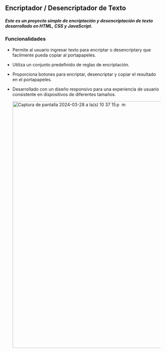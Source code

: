 
## Encriptador / Desencriptador de Texto

##### Este es un proyecto simple de encriptación y desencriptación de texto desarrollado en HTML, CSS y JavaScript.

### Funcionalidades

* Permite al usuario ingresar texto para encriptar o desencriptary que facilmente pueda copiar al portapapeles.
* Utiliza un conjunto predefinido de reglas de encriptación.
* Proporciona botones para encriptar, desencriptar y copiar el resultado en el portapapeles.
* Desarrollado con un diseño responsivo para una experiencia de usuario consistente en dispositivos de diferentes tamaños.

  <img width="797" alt="Captura de pantalla 2024-03-28 a la(s) 10 37 15 p  m" src="https://github.com/ddpadilla/Encriptador/assets/111556958/38e33cd6-abef-4842-bc60-a078d0f99faa">
